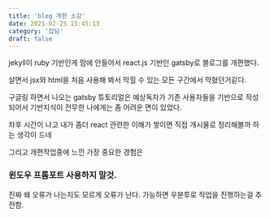 ```yaml
---
title: 'blog 개편 소감'
date: 2021-02-25 15:45:13
category: '잡담'
draft: false
---
```


jekyll이 ruby 기반인게 맘에 안들어서
react.js 기반인 gatsby로 블로그를 개편했다.

살면서 jsx와 html을 처음 사용해 봐서 막힐 수 있는 모든 구간에서 막혔던거같다.

구글링 하면서 나오는 gatsby 튜토리얼은 예상독자가 기존 사용자들을 기반으로 작성되어서 기반지식이 전무한 나에게는 좀 어려운 면이 있었다.

차후 시간이 나고 내가 좀더 react 관련한 이해가 쌓이면 직접 개시물로 정리해볼까 하는 생각이 드네

그리고 개편작업중에 느낀 가장 중요한 경험은 

### 윈도우 프롬포트 사용하지 말것.

진짜 왜 오류가 나는지도 모르게 오류가 난다. 가능하면 우분투로 작업을 진행하는걸 추전함.